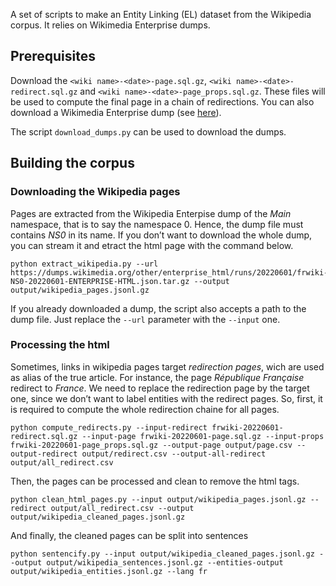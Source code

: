 A set of scripts to make an Entity Linking (EL) dataset from the Wikipedia corpus. It relies on Wikimedia Enterprise dumps.

## Prerequisites

Download the `<wiki name>-<date>-page.sql.gz`, `<wiki name>-<date>-redirect.sql.gz` and `<wiki name>-<date>-page_props.sql.gz`. These files will be used to compute the final page in a chain of redirections.
You can also download a Wikimedia Enterprise dump (see [here](https://dumps.wikimedia.org/other/enterprise_html/)).

The script `download_dumps.py` can be used to download the dumps.

## Building the corpus

### Downloading the Wikipedia pages

Pages are extracted from the Wikipedia Enterpise dump of the _Main_ namespace, that is to say the namespace 0. Hence, the dump file must contains _NS0_ in its name.
If you don’t want to download the whole dump, you can stream it and etract the html page with the command below.

```
python extract_wikipedia.py --url https://dumps.wikimedia.org/other/enterprise_html/runs/20220601/frwiki-NS0-20220601-ENTERPRISE-HTML.json.tar.gz --output output/wikipedia_pages.jsonl.gz
```

If you already downloaded a dump, the script also accepts a path to the dump file. Just replace the `--url` parameter with the `--input` one.

### Processing the html

Sometimes, links in wikipedia pages target _redirection pages_, wich are used as alias of the true article. For instance, the page _République Française_ redirect to _France_. We need to replace the redirection page by the target one, since we don’t want to label entities with the redirect pages. So, first, it is required to compute the whole redirection chaine for all pages.

```
python compute_redirects.py --input-redirect frwiki-20220601-redirect.sql.gz --input-page frwiki-20220601-page.sql.gz --input-props frwiki-20220601-page_props.sql.gz --output-page output/page.csv --output-redirect output/redirect.csv --output-all-redirect output/all_redirect.csv
```

Then, the pages can be processed and clean to remove the html tags.

```
python clean_html_pages.py --input output/wikipedia_pages.jsonl.gz --redirect output/all_redirect.csv --output output/wikipedia_cleaned_pages.jsonl.gz
```

And finally, the cleaned pages can be split into sentences

```
python sentencify.py --input output/wikipedia_cleaned_pages.jsonl.gz --output output/wikipedia_sentences.jsonl.gz --entities-output output/wikipedia_entities.jsonl.gz --lang fr
```